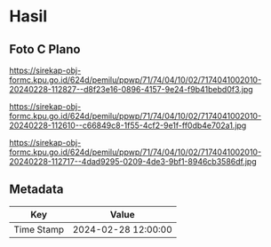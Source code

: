# Hasil

## Foto C Plano

https://sirekap-obj-formc.kpu.go.id/624d/pemilu/ppwp/71/74/04/10/02/7174041002010-20240228-112827--d8f23e16-0896-4157-9e24-f9b41bebd0f3.jpg

https://sirekap-obj-formc.kpu.go.id/624d/pemilu/ppwp/71/74/04/10/02/7174041002010-20240228-112610--c66849c8-1f55-4cf2-9e1f-ff0db4e702a1.jpg

https://sirekap-obj-formc.kpu.go.id/624d/pemilu/ppwp/71/74/04/10/02/7174041002010-20240228-112717--4dad9295-0209-4de3-9bf1-8946cb3586df.jpg


## Metadata

| Key        | Value               |
| ---------- | ------------------- |
| Time Stamp | 2024-02-28 12:00:00 |



